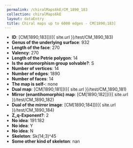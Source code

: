 ```yaml
--- 
 permalink: /chiralMaps6kE/CM_1890_183 
 collection: chiralMaps6kE
 layout: dataEntry
 title: Chiral maps up to 6000 edges - CM[1890;183]
---
```


- **ID**: [CM[1890;183]]({{ site.url }}/test/CM_1890_183)
- **Genus of the underlying surface**: 932
- **Length of the face**: 270
- **Valency**: 270
- **Length of the Petrie polygon**: 14
- **Is the automorphism group solvable?**: S
- **Number of vertices**: 14
- **Number of edges**: 1890
- **Number of faces**: 14
- **The map is self-**: none
- **Dual map**: [CM[1890;181]]({{ site.url }}/test/CM_1890_181)
- **Mirror (enantihomorphic) map**: [CM[1890;182]]({{ site.url }}/test/CM_1890_182)
- **Dual of the mirror image**: [CM[1890;184]]({{ site.url }}/test/CM_1890_184)
- **Z_q-Exponent?**: 2
- **No idea**:  191:182
- **No idea**: Y
- **No idea**: N
- **Skeleton**: Sk(14;3)^45
- **Some other kind of skeleton**: nan
